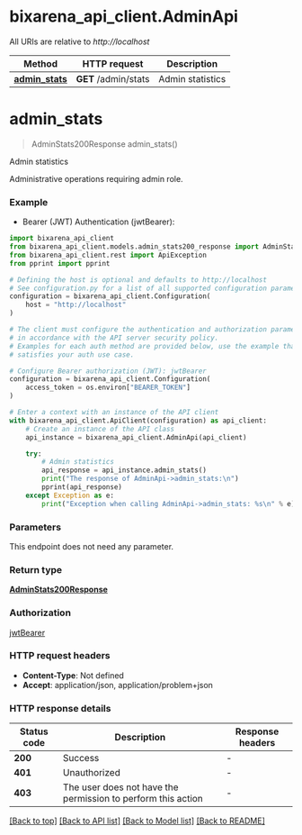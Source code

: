 # bixarena_api_client.AdminApi

All URIs are relative to _http://localhost_

| Method                                     | HTTP request         | Description      |
| ------------------------------------------ | -------------------- | ---------------- |
| [**admin_stats**](AdminApi.md#admin_stats) | **GET** /admin/stats | Admin statistics |

# **admin_stats**

> AdminStats200Response admin_stats()

Admin statistics

Administrative operations requiring admin role.

### Example

- Bearer (JWT) Authentication (jwtBearer):

```python
import bixarena_api_client
from bixarena_api_client.models.admin_stats200_response import AdminStats200Response
from bixarena_api_client.rest import ApiException
from pprint import pprint

# Defining the host is optional and defaults to http://localhost
# See configuration.py for a list of all supported configuration parameters.
configuration = bixarena_api_client.Configuration(
    host = "http://localhost"
)

# The client must configure the authentication and authorization parameters
# in accordance with the API server security policy.
# Examples for each auth method are provided below, use the example that
# satisfies your auth use case.

# Configure Bearer authorization (JWT): jwtBearer
configuration = bixarena_api_client.Configuration(
    access_token = os.environ["BEARER_TOKEN"]
)

# Enter a context with an instance of the API client
with bixarena_api_client.ApiClient(configuration) as api_client:
    # Create an instance of the API class
    api_instance = bixarena_api_client.AdminApi(api_client)

    try:
        # Admin statistics
        api_response = api_instance.admin_stats()
        print("The response of AdminApi->admin_stats:\n")
        pprint(api_response)
    except Exception as e:
        print("Exception when calling AdminApi->admin_stats: %s\n" % e)
```

### Parameters

This endpoint does not need any parameter.

### Return type

[**AdminStats200Response**](AdminStats200Response.md)

### Authorization

[jwtBearer](../README.md#jwtBearer)

### HTTP request headers

- **Content-Type**: Not defined
- **Accept**: application/json, application/problem+json

### HTTP response details

| Status code | Description                                                  | Response headers |
| ----------- | ------------------------------------------------------------ | ---------------- |
| **200**     | Success                                                      | -                |
| **401**     | Unauthorized                                                 | -                |
| **403**     | The user does not have the permission to perform this action | -                |

[[Back to top]](#) [[Back to API list]](../README.md#documentation-for-api-endpoints) [[Back to Model list]](../README.md#documentation-for-models) [[Back to README]](../README.md)

